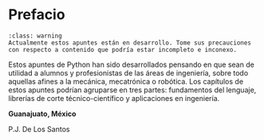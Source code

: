# Prefacio

```{admonition} Apuntes en desarrollo
:class: warning
Actualmente estos apuntes están en desarrollo. Tome sus precauciones con respecto a contenido que podría estar incompleto e inconexo.
```

Estos apuntes de Python han sido desarrollados pensando en que sean de utilidad a alumnos y profesionistas de las áreas de ingeniería, sobre todo aquellas afines a la mecánica, mecatrónica o robótica. Los capítulos de estos apuntes podrían agruparse en tres partes: fundamentos del lenguaje, librerías de corte técnico-científico y aplicaciones en ingeniería.


**Guanajuato, México**

P.J. De Los Santos
